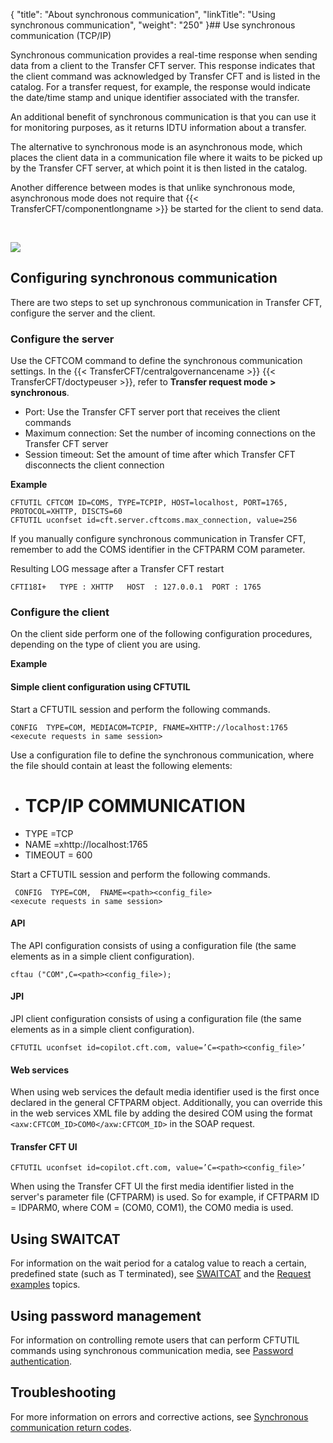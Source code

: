 {
    "title": "About synchronous communication",
    "linkTitle": "Using synchronous communication",
    "weight": "250"
}## Use synchronous communication (TCP/IP)

Synchronous communication provides a real-time response when sending data from a client to the Transfer CFT server. This response indicates that the client command was acknowledged by Transfer CFT and is listed in the catalog. For a transfer request, for example, the response would indicate the date/time stamp and unique identifier associated with the transfer.

An additional benefit of synchronous communication is that you can use it for monitoring purposes, as it returns IDTU information about a transfer.

The alternative to synchronous mode is an asynchronous mode, which places the client data in a communication file where it waits to be picked up by the Transfer CFT server, at which point it is then listed in the catalog.

Another difference between modes is that unlike synchronous mode,  asynchronous mode does not require that {{< TransferCFT/componentlongname  >}}  be started for the client to send data.

 

<img src="/Images/TransferCFT/new_synch_comm.png" class="maxWidth" />

## Configuring synchronous communication

There are two steps to set up synchronous communication in Transfer CFT, configure the server and the client.

### Configure the server

Use the CFTCOM command to define the synchronous communication settings. In the {{< TransferCFT/centralgovernancename  >}} {{< TransferCFT/doctypeuser  >}}, refer to **Transfer request mode &gt; synchronous**.

-   Port: Use the Transfer CFT server port that receives the client commands
-   Maximum connection: Set the number of incoming connections on the Transfer CFT server
-   Session timeout: Set the amount of time after which Transfer CFT disconnects the client connection

**Example**

```
CFTUTIL CFTCOM ID=COMS, TYPE=TCPIP, HOST=localhost, PORT=1765, PROTOCOL=XHTTP, DISCTS=60
CFTUTIL uconfset id=cft.server.cftcoms.max_connection, value=256
```

If you manually configure synchronous communication in Transfer CFT, remember to add the COMS identifier in the CFTPARM COM parameter.

Resulting LOG message after a Transfer CFT restart

```
CFTI18I+   TYPE : XHTTP   HOST  : 127.0.0.1  PORT : 1765
```

### Configure the  client

On the client side perform one of the following  configuration procedures, depending on the type of client you are using.  

**Example**

#### Simple client configuration using CFTUTIL

Start a CFTUTIL session and perform the following commands.

```
CONFIG  TYPE=COM, MEDIACOM=TCPIP, FNAME=XHTTP://localhost:1765
<execute requests in same session>
```

Use a configuration file to define the synchronous communication, where the file should contain at least the following elements:

-   # TCP/IP COMMUNICATION
-   TYPE    =TCP
-   NAME   =xhttp://localhost:1765
-   TIMEOUT = 600

Start a CFTUTIL session and perform the following commands.

```
 CONFIG  TYPE=COM,  FNAME=<path><config_file>
<execute requests in same session>
```

#### API

The API configuration consists of using a configuration file (the same elements as in a simple client configuration).

```
cftau ("COM",C=<path><config_file>);
```

#### JPI

JPI client configuration consists of using a configuration file (the same elements as in a simple client configuration).

```
CFTUTIL uconfset id=copilot.cft.com, value=’C=<path><config_file>’
```

#### Web services

When using web services the default media identifier used is the first once declared in the general CFTPARM object. Additionally, you can override this in the web services XML file by adding the desired COM using the format `<axw:CFTCOM_ID>COM0</axw:CFTCOM_ID>` in the SOAP request.

#### Transfer CFT UI

```
CFTUTIL uconfset id=copilot.cft.com, value=’C=<path><config_file>’
```

When using the Transfer CFT UI the first media identifier listed in the server's parameter file (CFTPARM) is used. So for example, if CFTPARM ID = IDPARM0, where COM = (COM0, COM1), the COM0 media is  used.

## Using SWAITCAT

For information on the wait period for a catalog value to reach a certain, predefined state (such as T terminated), see [SWAITCAT](define_transfer_wait_period) and the [Request examples](../../c_intro_userinterfaces/about_cftutil/managing_transfer_states/sync_transfer_request_tasks) topics.

## Using password management

For information on controlling remote users that can perform CFTUTIL commands using synchronous communication media, see [Password authentication](../../c_intro_userinterfaces/about_cftutil/control_remote_users_synch_com).

## Troubleshooting

For more information on errors and corrective actions, see [Synchronous communication return codes](../../troubleshoot_intro/messages_and_error_codes_start_here/synch_comm_return_codes).

